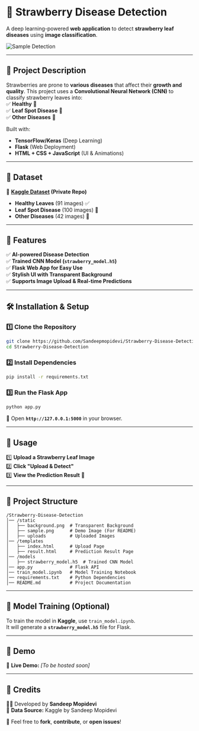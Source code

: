 # **🍓 Strawberry Disease Detection**  
A deep learning-powered **web application** to detect **strawberry leaf diseases** using **image classification**.  

![Sample Detection](static/sample.png)  

---

## **📌 Project Description**  
Strawberries are prone to **various diseases** that affect their **growth and quality**. This project uses a **Convolutional Neural Network (CNN)** to classify strawberry leaves into:  
✅ **Healthy** 🌿  
✅ **Leaf Spot Disease** 🍂  
✅ **Other Diseases** 🦠  

Built with:  
- **TensorFlow/Keras** (Deep Learning)  
- **Flask** (Web Deployment)  
- **HTML + CSS + JavaScript** (UI & Animations)  

---

## **📂 Dataset**  
🔗 **[Kaggle Dataset](https://www.kaggle.com/datasets/sandeepmopidevi/strawberry-disease) (Private Repo)**  

- **Healthy Leaves** (91 images) ✅  
- **Leaf Spot Disease** (100 images) 🍂  
- **Other Diseases** (42 images) 🦠  

---

## **🎯 Features**  
✅ **AI-powered Disease Detection**  
✅ **Trained CNN Model (`strawberry_model.h5`)**  
✅ **Flask Web App for Easy Use**  
✅ **Stylish UI with Transparent Background**  
✅ **Supports Image Upload & Real-time Predictions**  

---

## **🛠️ Installation & Setup**  

### **1️⃣ Clone the Repository**
```bash
git clone https://github.com/Sandeepmopidevi/Strawberry-Disease-Detection.git
cd Strawberry-Disease-Detection
```

### **2️⃣ Install Dependencies**
```bash
pip install -r requirements.txt
```

### **3️⃣ Run the Flask App**
```bash
python app.py
```
📌 Open **`http://127.0.0.1:5000`** in your browser.  

---

## **📜 Usage**
1️⃣ **Upload a Strawberry Leaf Image**  
2️⃣ **Click "Upload & Detect"**  
3️⃣ **View the Prediction Result** 🎯  

---

## **📁 Project Structure**
```
/Strawberry-Disease-Detection
│── /static
│   ├── background.png  # Transparent Background
│   ├── sample.png      # Demo Image (For README)
│   ├── uploads         # Uploaded Images
│── /templates
│   ├── index.html      # Upload Page
│   ├── result.html     # Prediction Result Page
│── /models
│   ├── strawberry_model.h5  # Trained CNN Model
│── app.py              # Flask API
│── train_model.ipynb   # Model Training Notebook
│── requirements.txt    # Python Dependencies
│── README.md           # Project Documentation
```

---

## **🚀 Model Training (Optional)**
To train the model in **Kaggle**, use `train_model.ipynb`.  
It will generate a **`strawberry_model.h5`** file for Flask.  

---

## **🔗 Demo**  
🚀 **Live Demo:** _[To be hosted soon]_  

---

## **🤝 Credits**  
👨‍💻 Developed by **Sandeep Mopidevi**  
🌱 **Data Source:** Kaggle by Sandeep Mopidevi  

📩 Feel free to **fork**, **contribute**, or **open issues**!  
